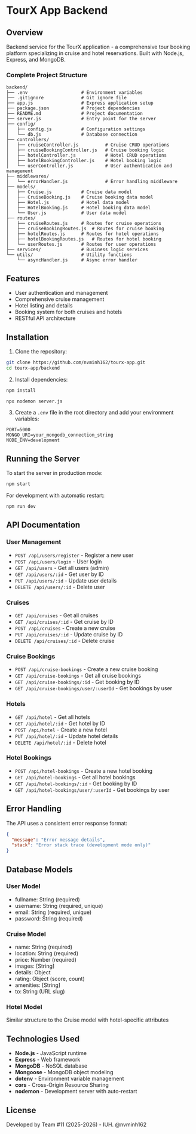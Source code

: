 # TourX App Backend

## Overview
Backend service for the TourX application - a comprehensive tour booking platform specializing in cruise and hotel reservations. Built with Node.js, Express, and MongoDB.

### Complete Project Structure
```
backend/
├── .env                    # Environment variables
├── .gitignore              # Git ignore file
├── app.js                  # Express application setup
├── package.json            # Project dependencies
├── README.md               # Project documentation
├── server.js               # Entry point for the server
├── config/
│   ├── config.js           # Configuration settings
│   └── db.js               # Database connection
├── controllers/
│   ├── cruiseController.js          # Cruise CRUD operations
│   ├── cruiseBookingController.js   # Cruise booking logic
│   ├── hotelController.js           # Hotel CRUD operations
│   ├── hotelBookingController.js    # Hotel booking logic
│   └── userController.js            # User authentication and management
├── middlewares/
│   └── errorHandler.js              # Error handling middleware
├── models/
│   ├── Cruise.js           # Cruise data model
│   ├── CruiseBooking.js    # Cruise booking data model
│   ├── Hotel.js            # Hotel data model
│   ├── HotelBooking.js     # Hotel booking data model
│   └── User.js             # User data model
├── routes/
│   ├── cruiseRoutes.js     # Routes for cruise operations
│   ├── cruiseBookingRoutes.js  # Routes for cruise booking
│   ├── hotelRoutes.js      # Routes for hotel operations
│   ├── hotelBookingRoutes.js   # Routes for hotel booking
│   └── userRoutes.js       # Routes for user operations
├── services/               # Business logic services
└── utils/                  # Utility functions
    └── asyncHandler.js     # Async error handler
```

## Features
- User authentication and management
- Comprehensive cruise management
- Hotel listing and details
- Booking system for both cruises and hotels
- RESTful API architecture

## Installation

1. Clone the repository:
```sh
git clone https://github.com/nvminh162/tourx-app.git
cd tourx-app/backend
```

2. Install dependencies:
```sh
npm install

npx nodemon server.js
```

3. Create a `.env` file in the root directory and add your environment variables:
```
PORT=5000
MONGO_URI=your_mongodb_connection_string
NODE_ENV=development
```

## Running the Server

To start the server in production mode:
```sh
npm start
```

For development with automatic restart:
```sh
npm run dev
```

## API Documentation

### User Management
- `POST /api/users/register` - Register a new user
- `POST /api/users/login` - User login
- `GET /api/users` - Get all users (admin)
- `GET /api/users/:id` - Get user by ID
- `PUT /api/users/:id` - Update user details
- `DELETE /api/users/:id` - Delete user

### Cruises
- `GET /api/cruises` - Get all cruises
- `GET /api/cruises/:id` - Get cruise by ID
- `POST /api/cruises` - Create a new cruise
- `PUT /api/cruises/:id` - Update cruise by ID
- `DELETE /api/cruises/:id` - Delete cruise

### Cruise Bookings
- `POST /api/cruise-bookings` - Create a new cruise booking
- `GET /api/cruise-bookings` - Get all cruise bookings
- `GET /api/cruise-bookings/:id` - Get booking by ID
- `GET /api/cruise-bookings/user/:userId` - Get bookings by user

### Hotels
- `GET /api/hotel` - Get all hotels
- `GET /api/hotel/:id` - Get hotel by ID
- `POST /api/hotel` - Create a new hotel
- `PUT /api/hotel/:id` - Update hotel details
- `DELETE /api/hotel/:id` - Delete hotel

### Hotel Bookings
- `POST /api/hotel-bookings` - Create a new hotel booking
- `GET /api/hotel-bookings` - Get all hotel bookings
- `GET /api/hotel-bookings/:id` - Get booking by ID
- `GET /api/hotel-bookings/user/:userId` - Get bookings by user

## Error Handling
The API uses a consistent error response format:
```json
{
  "message": "Error message details",
  "stack": "Error stack trace (development mode only)"
}
```

## Database Models

### User Model
- fullname: String (required)
- username: String (required, unique)
- email: String (required, unique)
- password: String (required)

### Cruise Model
- name: String (required)
- location: String (required)
- price: Number (required)
- images: [String]
- details: Object
- rating: Object (score, count)
- amenities: [String]
- to: String (URL slug)

### Hotel Model
Similar structure to the Cruise model with hotel-specific attributes

## Technologies Used
- **Node.js** - JavaScript runtime
- **Express** - Web framework
- **MongoDB** - NoSQL database
- **Mongoose** - MongoDB object modeling
- **dotenv** - Environment variable management
- **cors** - Cross-Origin Resource Sharing
- **nodemon** - Development server with auto-restart

## License
Developed by Team #11 (2025-2026) - IUH.
@nvminh162